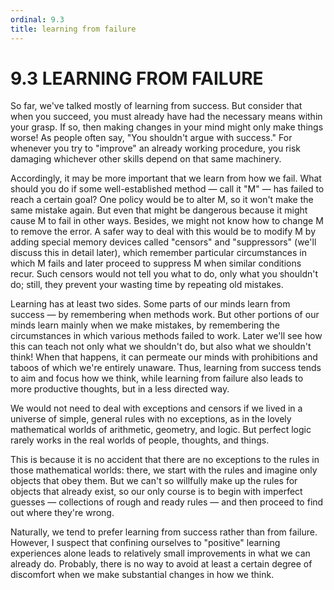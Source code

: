 ```yaml
---
ordinal: 9.3
title: learning from failure
---
```


# 9.3 LEARNING FROM FAILURE

So far, we've talked mostly of learning from success. But consider that when you succeed, you must already have had the necessary means within your grasp. If so, then making changes in your mind might only make things worse! As people often say, "You shouldn't argue with success." For whenever you try to "improve" an already working procedure, you risk damaging whichever other skills depend on that same machinery.

Accordingly, it may be more important that we learn from how we fail. What should you do if some well-established method &mdash; call it "M" &mdash; has failed to reach a certain goal? One policy would be to alter M, so it won't make the same mistake again. But even that might be dangerous because it might cause M to fail in other ways. Besides, we might not know how to change M to remove the error. A safer way to deal with this would be to modify M by adding special memory devices called "censors" and "suppressors" (we'll discuss this in detail later), which remember particular circumstances in which M fails and later proceed to suppress M when similar conditions recur. Such censors would not tell you what to do, only what you shouldn't do; still, they prevent your wasting time by repeating old mistakes.

Learning has at least two sides. Some parts of our minds learn from success &mdash; by remembering when methods work. But other portions of our minds learn mainly when we make mistakes, by remembering the circumstances in which various methods failed to work. Later we'll see how this can teach not only what we shouldn't do, but also what we shouldn't think! When that happens, it can permeate our minds with prohibitions and taboos of which we're entirely unaware. Thus, learning from success tends to aim and focus how we think, while learning from failure also leads to more productive thoughts, but in a less directed way.

We would not need to deal with exceptions and censors if we lived in a universe of simple, general rules with no exceptions, as in the lovely mathematical worlds of arithmetic, geometry, and logic. But perfect logic rarely works in the real worlds of people, thoughts, and things.

This is because it is no accident that there are no exceptions to the rules in those mathematical worlds: there, we start with the rules and imagine only objects that obey them. But we can't so willfully make up the rules for objects that already exist, so our only course is to begin with imperfect guesses &mdash; collections of rough and ready rules &mdash; and then proceed to find out where they're wrong.

Naturally, we tend to prefer learning from success rather than from failure. However, I suspect that confining ourselves to "positive" learning experiences alone leads to relatively small improvements in what we can already do. Probably, there is no way to avoid at least a certain degree of discomfort when we make substantial changes in how we think.
